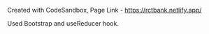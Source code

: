 Created with CodeSandbox,
Page Link - https://rctbank.netlify.app/

Used Bootstrap and useReducer hook.
